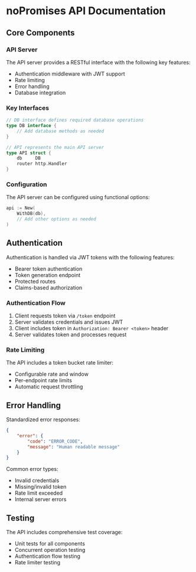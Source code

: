 # noPromises API Documentation

## Core Components

### API Server
The API server provides a RESTful interface with the following key features:

- Authentication middleware with JWT support
- Rate limiting
- Error handling
- Database integration

### Key Interfaces

```go
// DB interface defines required database operations
type DB interface {
    // Add database methods as needed
}

// API represents the main API server
type API struct {
    db     DB
    router http.Handler
}
```

### Configuration

The API server can be configured using functional options:

```go
api := New(
    WithDB(db),
    // Add other options as needed
)
```

## Authentication

Authentication is handled via JWT tokens with the following features:

- Bearer token authentication
- Token generation endpoint
- Protected routes
- Claims-based authorization

### Authentication Flow

1. Client requests token via `/token` endpoint
2. Server validates credentials and issues JWT
3. Client includes token in `Authorization: Bearer <token>` header
4. Server validates token and processes request

### Rate Limiting

The API includes a token bucket rate limiter:
- Configurable rate and window
- Per-endpoint rate limits
- Automatic request throttling

## Error Handling

Standardized error responses:

```json
{
    "error": {
        "code": "ERROR_CODE",
        "message": "Human readable message"
    }
}
```

Common error types:
- Invalid credentials
- Missing/invalid token  
- Rate limit exceeded
- Internal server errors

## Testing

The API includes comprehensive test coverage:
- Unit tests for all components
- Concurrent operation testing
- Authentication flow testing
- Rate limiter testing
